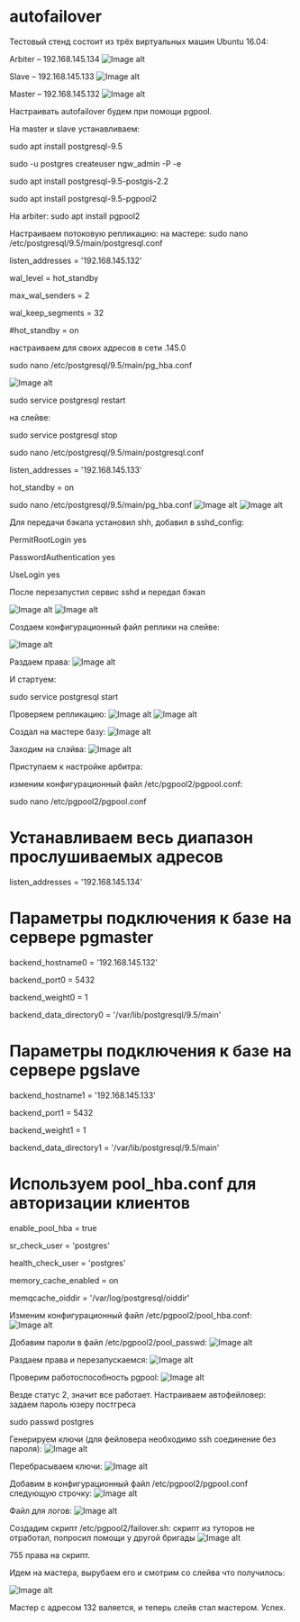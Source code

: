 # autofailover
Тестовый стенд состоит из трёх виртуальных машин Ubuntu 16.04:

Arbiter – 192.168.145.134
![Image alt](https://github.com/VashchenkoA/autofailover/raw/master/images/1.png)

Slave – 192.168.145.133
![Image alt](https://github.com/VashchenkoA/autofailover/raw/master/images/2.png)

Master – 192.168.145.132
![Image alt](https://github.com/VashchenkoA/autofailover/raw/master/images/3.png)

Настраивать autofailover будем при помощи pgpool.

На master и slave устанавливаем:

sudo apt install postgresql-9.5

sudo -u postgres createuser ngw_admin -P -e

sudo apt install postgresql-9.5-postgis-2.2

sudo apt install postgresql-9.5-pgpool2

На arbiter:
sudo apt install pgpool2

Настраиваем потоковую репликацию:
на мастере:
sudo nano /etc/postgresql/9.5/main/postgresql.conf

listen_addresses = '192.168.145.132'

wal_level = hot_standby

max_wal_senders = 2

wal_keep_segments = 32

#hot_standby = on

настраиваем для своих адресов в сети .145.0

sudo nano /etc/postgresql/9.5/main/pg_hba.conf

![Image alt](https://github.com/VashchenkoA/autofailover/raw/master/images/4.png)

sudo service postgresql restart

на слейве:

sudo service postgresql stop

sudo nano /etc/postgresql/9.5/main/postgresql.conf

listen_addresses = '192.168.145.133'

hot_standby = on

sudo nano /etc/postgresql/9.5/main/pg_hba.conf
![Image alt](https://github.com/VashchenkoA/autofailover/raw/master/images/5.png)
![Image alt](https://github.com/VashchenkoA/autofailover/raw/master/images/6.png)

Для передачи бэкапа установил shh, добавил в sshd_config:

PermitRootLogin yes

PasswordAuthentication yes

UseLogin yes

После перезапустил сервис sshd и передал бэкап

![Image alt](https://github.com/VashchenkoA/autofailover/raw/master/images/7.png)
![Image alt](https://github.com/VashchenkoA/autofailover/raw/master/images/8.png)

Создаем конфигурационный файл реплики на слейве:

![Image alt](https://github.com/VashchenkoA/autofailover/raw/master/images/9.png)

Раздаем права:
![Image alt](https://github.com/VashchenkoA/autofailover/raw/master/images/10.png)

И стартуем:

sudo service postgresql start

Проверяем репликацию:
![Image alt](https://github.com/VashchenkoA/autofailover/raw/master/images/11.png)
![Image alt](https://github.com/VashchenkoA/autofailover/raw/master/images/12.png)

Создал на мастере базу:
![Image alt](https://github.com/VashchenkoA/autofailover/raw/master/images/13.png)

Заходим на слэйва:
![Image alt](https://github.com/VashchenkoA/autofailover/raw/master/images/14.png)

Приступаем к настройке арбитра:

изменим конфигурационный файл /etc/pgpool2/pgpool.conf:

sudo nano /etc/pgpool2/pgpool.conf

# Устанавливаем весь диапазон прослушиваемых адресов

listen_addresses = '192.168.145.134'

# Параметры подключения к базе на сервере pgmaster

backend_hostname0 = '192.168.145.132'

backend_port0 = 5432

backend_weight0 = 1

backend_data_directory0 = '/var/lib/postgresql/9.5/main'

# Параметры подключения к базе на сервере pgslave

backend_hostname1 = '192.168.145.133'

backend_port1 = 5432

backend_weight1 = 1

backend_data_directory1 = '/var/lib/postgresql/9.5/main'

# Используем pool_hba.conf для авторизации клиентов

enable_pool_hba = true

sr_check_user = 'postgres'

health_check_user = 'postgres'

memory_cache_enabled = on

memqcache_oiddir = '/var/log/postgresql/oiddir'

Изменим конфигурационный файл /etc/pgpool2/pool_hba.conf:
![Image alt](https://github.com/VashchenkoA/autofailover/raw/master/images/16.png)

Добавим пароли в файл /etc/pgpool2/pool_passwd:
![Image alt](https://github.com/VashchenkoA/autofailover/raw/master/images/17.png)

Раздаем права и перезапускаемся:
![Image alt](https://github.com/VashchenkoA/autofailover/raw/master/images/18.png)

Проверим работоспособность pgpool:
![Image alt](https://github.com/VashchenkoA/autofailover/raw/master/images/19.png)

Везде статус 2, значит все работает.
Настраиваем автофейловер:
задаем пароль юзеру постгреса

sudo passwd postgres

Генерируем ключи (для фейловера необходимо ssh соединение без пароля):
![Image alt](https://github.com/VashchenkoA/autofailover/raw/master/images/20.png)

Перебрасываем ключи:
![Image alt](https://github.com/VashchenkoA/autofailover/raw/master/images/21.png)

Добавим в конфигурационный файл /etc/pgpool2/pgpool.conf следующую строчку:
![Image alt](https://github.com/VashchenkoA/autofailover/raw/master/images/22.png)

Файл для логов:
![Image alt](https://github.com/VashchenkoA/autofailover/raw/master/images/23.png)

Создадим скрипт /etc/pgpool2/failover.sh:
скрипт из туторов не отработал, попросил помощи у другой бригады
![Image alt](https://github.com/VashchenkoA/autofailover/raw/master/images/24.png)

755 права на скрипт.

Идем на мастера, вырубаем его и смотрим со слейва что получилось:

![Image alt](https://github.com/VashchenkoA/autofailover/raw/master/images/25.png)

Мастер с адресом 132 валяется, и теперь слейв стал мастером. Успех.
